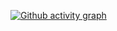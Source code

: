 [![Github activity graph](https://github-readme-activity-graph.vercel.app/graph?username=ReamFOX)](https://github.com/ashutosh00710/github-readme-activity-graph)

<!--
**ReamFOX/ReamFOX** is a ✨ _special_ ✨ repository because its `README.md` (this file) appears on your GitHub profile.

Here are some ideas to get you started:

- 🔭 I’m currently working on ...
- 🌱 I’m currently learning ...
- 👯 I’m looking to collaborate on ...
- 🤔 I’m looking for help with ...
- 💬 Ask me about ...
- 📫 How to reach me: ...
- 😄 Pronouns: ...
- ⚡ Fun fact: ...
-->
